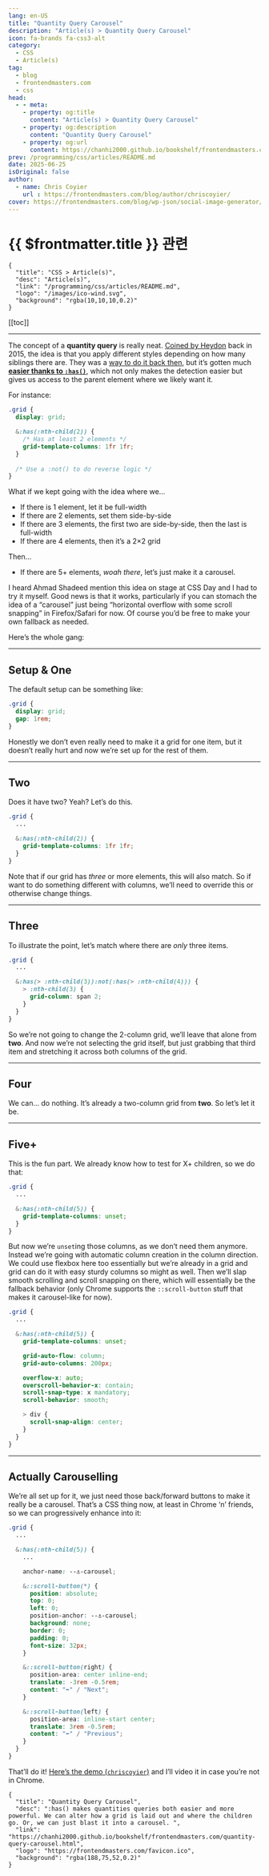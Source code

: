 ```yaml
---
lang: en-US
title: "Quantity Query Carousel"
description: "Article(s) > Quantity Query Carousel"
icon: fa-brands fa-css3-alt
category:
  - CSS
  - Article(s)
tag:
  - blog
  - frontendmasters.com
  - css
head:
  - - meta:
    - property: og:title
      content: "Article(s) > Quantity Query Carousel"
    - property: og:description
      content: "Quantity Query Carousel"
    - property: og:url
      content: https://chanhi2000.github.io/bookshelf/frontendmasters.com/quantity-query-carousel.html
prev: /programming/css/articles/README.md
date: 2025-06-25
isOriginal: false
author:
  - name: Chris Coyier
    url : https://frontendmasters.com/blog/author/chriscoyier/
cover: https://frontendmasters.com/blog/wp-json/social-image-generator/v1/image/6323
---
```


# {{ $frontmatter.title }} 관련

```component VPCard
{
  "title": "CSS > Article(s)",
  "desc": "Article(s)",
  "link": "/programming/css/articles/README.md",
  "logo": "/images/ico-wind.svg",
  "background": "rgba(10,10,10,0.2)"
}
```

[[toc]]

---

<SiteInfo
  name="Quantity Query Carousel"
  desc=":has() makes quantities queries both easier and more powerful. We can alter how a grid is laid out and where the children go. Or, we can just blast it into a carousel. "
  url="https://frontendmasters.com/blog/quantity-query-carousel/"
  logo="https://frontendmasters.com/favicon.ico"
  preview="https://frontendmasters.com/blog/wp-json/social-image-generator/v1/image/6323"/>

The concept of a **quantity query** is really neat. [<VPIcon icon="fas fa-globe"/>Coined by Heydon](https://alistapart.com/article/quantity-queries-for-css/) back in 2015, the idea is that you apply different styles depending on how many siblings there are. They was a [<VPIcon icon="fas fa-globe"/>way to do it back then](https://quantityqueries.com/), but it’s gotten much [**easier thanks to `:has()`**](/frontendmasters.com/quantity-queries-are-very-easy-with-css-has.md), which not only makes the detection easier but gives us access to the parent element where we likely want it.

For instance:

```scss
.grid {
  display: grid;

  &:has(:nth-child(2)) {
    /* Has at least 2 elements */
    grid-template-columns: 1fr 1fr;
  }
 
  /* Use a :not() to do reverse logic */
}
```

What if we kept going with the idea where we…

- If there is 1 element, let it be full-width
- If there are 2 elements, set them side-by-side
- If there are 3 elements, the first two are side-by-side, then the last is full-width
- If there are 4 elements, then it’s a 2×2 grid

Then…

- If there are 5+ elements, *woah there*, let’s just make it a carousel.

I heard Ahmad Shadeed mention this idea on stage at CSS Day and I had to try it myself. Good news is that it works, particularly if you can stomach the idea of a “carousel” just being “horizontal overflow with some scroll snapping” in Firefox/Safari for now. Of course you’d be free to make your own fallback as needed.

Here’s the whole gang:

<CodePen
  user="chriscoyier"
  slug-hash="qEdJqdZ"
  title="Quantity Query Carousel"
  :default-tab="['css','result']"
  :theme="$isDarkmode ? 'dark': 'light'"/>

---

## Setup & One

The default setup can be something like:

```css
.grid {
  display: grid;
  gap: 1rem;
}
```

Honestly we don’t even really need to make it a grid for one item, but it doesn’t really hurt and now we’re set up for the rest of them.

---

## Two

Does it have two? Yeah? Let’s do this.

```scss
.grid {
  ...

  &:has(:nth-child(2)) {
    grid-template-columns: 1fr 1fr;
  }
}
```

Note that if our grid has *three* or more elements, this will also match. So if want to do something different with columns, we’ll need to override this or otherwise change things.

---

## Three

To illustrate the point, let’s match where there are *only* three items.

```scss
.grid {
  ...

  &:has(> :nth-child(3)):not(:has(> :nth-child(4))) {
    > :nth-child(3) {
      grid-column: span 2;
    }
  }
}
```

So we’re not going to change the 2-column grid, we’ll leave that alone from **two**. And now we’re not selecting the grid itself, but just grabbing that third item and stretching it across both columns of the grid.

---

## Four

We can… do nothing. It’s already a two-column grid from **two**. So let’s let it be.

---

## Five+

This is the fun part. We already know how to test for X+ children, so we do that:

```scss
.grid {
  ...

  &:has(:nth-child(5)) {
    grid-template-columns: unset;
  }
}
```

But now we’re `unset`ing those columns, as we don’t need them anymore. Instead we’re going with automatic column creation in the column direction. We could use flexbox here too essentially but we’re already in a grid and grid can do it with easy sturdy columns so might as well. Then we’ll slap smooth scrolling and scroll snapping on there, which will essentially be the fallback behavior (only Chrome supports the `::scroll-button` stuff that makes it carousel-like for now).

```scss
.grid {
  ...

  &:has(:nth-child(5)) {
    grid-template-columns: unset;

    grid-auto-flow: column;
    grid-auto-columns: 200px;

    overflow-x: auto;
    overscroll-behavior-x: contain;
    scroll-snap-type: x mandatory;
    scroll-behavior: smooth;

    > div {
      scroll-snap-align: center;
    }
  }
}
```

---

## Actually Carouselling

We’re all set up for it, we just need those back/forward buttons to make it really be a carousel. That’s a CSS thing now, at least in Chrome ‘n’ friends, so we can progressively enhance into it:

```scss :collapsed-lines
.grid {
  ...

  &:has(:nth-child(5)) {
    ...

    anchor-name: --⚓️-carousel;

    &::scroll-button(*) {
      position: absolute;
      top: 0;
      left: 0;
      position-anchor: --⚓️-carousel;
      background: none;
      border: 0;
      padding: 0;
      font-size: 32px;
    }

    &::scroll-button(right) {
      position-area: center inline-end;
      translate: -3rem -0.5rem;
      content: "➡️" / "Next";
    }

    &::scroll-button(left) {
      position-area: inline-start center;
      translate: 3rem -0.5rem;
      content: "⬅️" / "Previous";
    }
  }
}
```

That’ll do it! [Here’s the demo (<VPIcon icon="fa-brands fa-codepen"/>`chriscoyier`)](https://codepen.io/editor/chriscoyier/pen/qEdJqdZ) and I’ll video it in case you’re not in Chrome.

<!-- TODO: add ARTICLE CARD -->
```component VPCard
{
  "title": "Quantity Query Carousel",
  "desc": ":has() makes quantities queries both easier and more powerful. We can alter how a grid is laid out and where the children go. Or, we can just blast it into a carousel. ",
  "link": "https://chanhi2000.github.io/bookshelf/frontendmasters.com/quantity-query-carousel.html",
  "logo": "https://frontendmasters.com/favicon.ico",
  "background": "rgba(188,75,52,0.2)"
}
```
